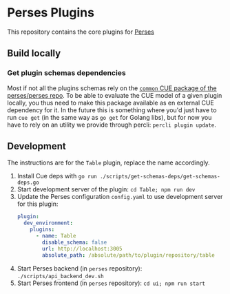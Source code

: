 # Perses Plugins

This repository contains the core plugins for [Perses](https://github.com/perses/perses)

## Build locally

### Get plugin schemas dependencies

Most if not all the plugins schemas rely on the [`common` CUE package of the perses/perses repo](https://github.com/perses/perses/tree/main/cue/common). To be able to evaluate the CUE model of a given plugin locally, you thus need to make this package available as en external CUE dependency for it. In the future this is something where you'd just have to run `cue get` (in the same way as `go get` for Golang libs), but for now you have to rely on an utility we provide through percli: `percli plugin update`.

## Development

The instructions are for the `Table` plugin, replace the name accordingly.

1. Install Cue deps with `go run ./scripts/get-schemas-deps/get-schemas-deps.go`
2. Start development server of the plugin: `cd Table; npm run dev`
3. Update the Perses configuration `config.yaml` to use development server for this plugin:
   ```yaml
   plugin:
     dev_environment:
       plugins:
         - name: Table
           disable_schema: false
           url: http://localhost:3005
           absolute_path: /absolute/path/to/plugin/repository/table
   ```
4. Start Perses backend (in `perses` repository): `./scripts/api_backend_dev.sh`
5. Start Perses frontend (in `perses` repository): `cd ui; npm run start`
